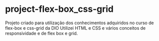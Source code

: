 # project-flex-box_css-grid
Projeto criado para utilização dos conhecimentos adquiridos no curso de flex-box e css-grid da DIO
Utilizei HTML e CSS e vários conceitos de responsividade e de flex box e grid.
